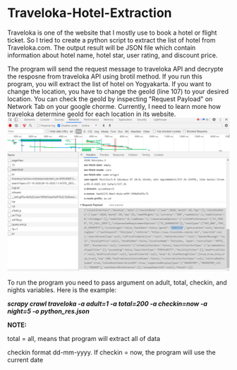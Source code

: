 # Traveloka-Hotel-Extraction
Traveloka is one of the website that I mostly use to book a hotel or flight ticket. So I tried to create a python script to extract the list of hotel from Traveloka.com. The output result will be JSON file which contain information about hotel name, hotel star, user rating, and discount price. 

The program will send the request message to traveloka API and decrypte the resposne from traveloka API using brotil method. If you run this program, you will extract the list of hotel on Yogyakarta. If you want to change the location, you have to change the geoId (line 107) to your desired location. You can check the geoId by inspecting "Request Payload" on Network Tab on your google chorme. Currently, I need to learn more how traveloka determine geoId for each location in its website.
![GeoID in Network Tab](https://github.com/Jeffry1796/Traveloka-Data-Extraction/blob/main/geoId1.png)

To run the program you need to pass argument on adult, total, checkin, and nights variables. Here is the example:

***scrapy crawl traveloka -a adult=1 -a total=200 -a checkin=now -a night=5 -o python_res.json***

**NOTE:**

total = all, means that program will extract all of data

checkin format dd-mm-yyyy. If checkin = now, the program will use the current date
